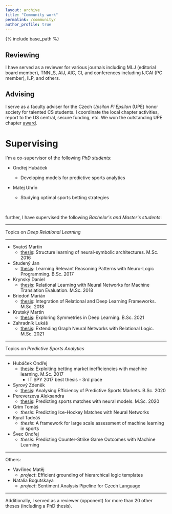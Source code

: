 ```yaml
---
layout: archive
title: "Community work"
permalink: /community/
author_profile: true
---
```


{% include base_path %}

## Reviewing ##

I have served as a reviewer for various journals including MLJ (editorial board member), TNNLS, AIJ, AIC, CI, and conferences including IJCAI (PC member), ILP, and others.

## Advising ##

I serve as a faculty adviser for the Czech *Upsilon Pi Epsilon* (UPE) honor society for talented CS students.
I coordinate the local chapter activities, report to the US central, secure funding, etc. We won the outstanding UPE chapter [award](http://cs.fel.cvut.cz/en/news/detail/1068).

# Supervising #

I'm a co-supervisor of the following _PhD students_:

- Ondřej Hubáček
    - Developing models for predictive sports analytics

- Matej Uhrín
    - Studying optimal sports betting strategies


<br/>

further, I have supervised the following _Bachelor's and Master's students_:

---

Topics on *Deep Relational Learning*

---

- Svatoš Martin 
    - [thesis](/files/DP_structureLearningOfNSIArchitectures.pdf): Structure learning of neural-symbolic architectures. M.Sc. 2016
- Studený Jan 
    - [thesis](https://dspace.cvut.cz/handle/10467/68567): Learning Relevant Reasoning Patterns with Neuro-Logic Programming. B.Sc. 2017
- Krynský Daniel 
    - [thesis](https://dspace.cvut.cz/handle/10467/76407): Relational Learning with Neural Networks for Machine Translation Evaluation. M.Sc. 2018
- Briedoň Marián 
    - [thesis](https://dspace.cvut.cz/handle/10467/76772): Integration of Relational and Deep Learning Frameworks. M.Sc. 2018
- Krutský Martin 
    - [thesis](https://dspace.cvut.cz/handle/10467/94670): Exploring Symmetries in Deep Learning. B.Sc. 2021
- Zahradník Lukáš 
    - [thesis](https://dspace.cvut.cz/handle/10467/97065): Extending Graph Neural Networks with Relational Logic. M.Sc. 2021
    
---

Topics on *Predictive Sports Analytics*

---

- Hubáček Ondřej 
    - [thesis](https://dspace.cvut.cz/handle/10467/66861): Exploiting betting market inefficiencies with machine learning. M.Sc. 2017
        - IT SPY 2017 best thesis - 3rd place
- Syrový Zdeněk 
    - [thesis](https://dspace.cvut.cz/handle/10467/87636): Analysing Efficiency of Predictive Sports Markets. B.Sc. 2020
- Pereverzeva Aleksandra 
    - [thesis](https://dspace.cvut.cz/handle/10467/92732): Predicting sports matches with neural models. M.Sc. 2020
- Grim Tomáš 
    - _thesis_: Predicting Ice-Hockey Matches with Neural Networks
- Kyral Tadeáš 
    - _thesis_: A framework for large scale assessment of machine learning in sports
- Švec Ondřej 
    - _thesis_: Predicting Counter-Strike Game Outcomes with Machine Learning
    
---

Others:
   
- Vavřinec Matěj 
    - _project_: Efficient grounding of hierarchical logic templates
- Natalia Bogutskaya
    - _project_: Sentiment Analysis Pipeline for Czech Language
    
---

Additionally, I served as a reviewer (opponent) for more than 20 other theses (including a PhD thesis).